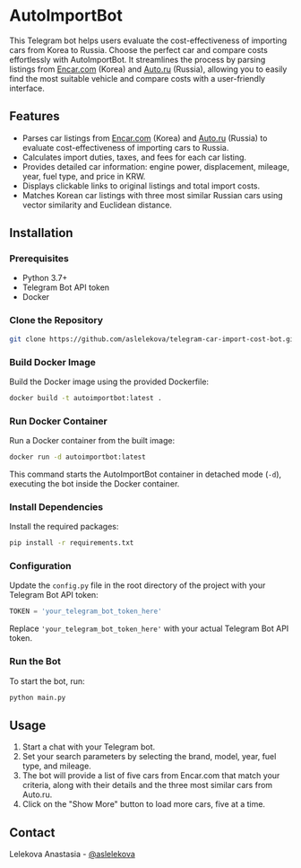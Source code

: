 # AutoImportBot

This Telegram bot helps users evaluate the cost-effectiveness of importing cars from Korea to Russia. Choose the perfect car and compare costs effortlessly with AutoImportBot. It streamlines the process by parsing listings from [Encar.com](http://www.encar.com/index.do) (Korea) and [Auto.ru](https://auto.ru) (Russia), allowing you to easily find the most suitable vehicle and compare costs with a user-friendly interface.

## Features

- Parses car listings from [Encar.com](http://www.encar.com/index.do) (Korea) and [Auto.ru](https://auto.ru) (Russia) to evaluate cost-effectiveness of importing cars to Russia.
- Calculates import duties, taxes, and fees for each car listing.
- Provides detailed car information: engine power, displacement, mileage, year, fuel type, and price in KRW.
- Displays clickable links to original listings and total import costs.
- Matches Korean car listings with three most similar Russian cars using vector similarity and Euclidean distance.

## Installation

### Prerequisites

- Python 3.7+
- Telegram Bot API token
- Docker

### Clone the Repository

```bash
git clone https://github.com/aslelekova/telegram-car-import-cost-bot.git
```

### Build Docker Image

Build the Docker image using the provided Dockerfile:

```bash
docker build -t autoimportbot:latest .
```

### Run Docker Container

Run a Docker container from the built image:

```bash
docker run -d autoimportbot:latest
```

This command starts the AutoImportBot container in detached mode (`-d`), executing the bot inside the Docker container.

### Install Dependencies

Install the required packages:

```bash
pip install -r requirements.txt
```

### Configuration

Update the `config.py` file in the root directory of the project with your Telegram Bot API token:

```python
TOKEN = 'your_telegram_bot_token_here'
```

Replace `'your_telegram_bot_token_here'` with your actual Telegram Bot API token.

### Run the Bot

To start the bot, run:

```bash
python main.py
```

## Usage

1. Start a chat with your Telegram bot.
2. Set your search parameters by selecting the brand, model, year, fuel type, and mileage.
3. The bot will provide a list of five cars from Encar.com that match your criteria, along with their details and the three most similar cars from Auto.ru.
4. Click on the "Show More" button to load more cars, five at a time.

## Contact

Lelekova Anastasia - [@aslelekova](https://t.me/aslelekova)
